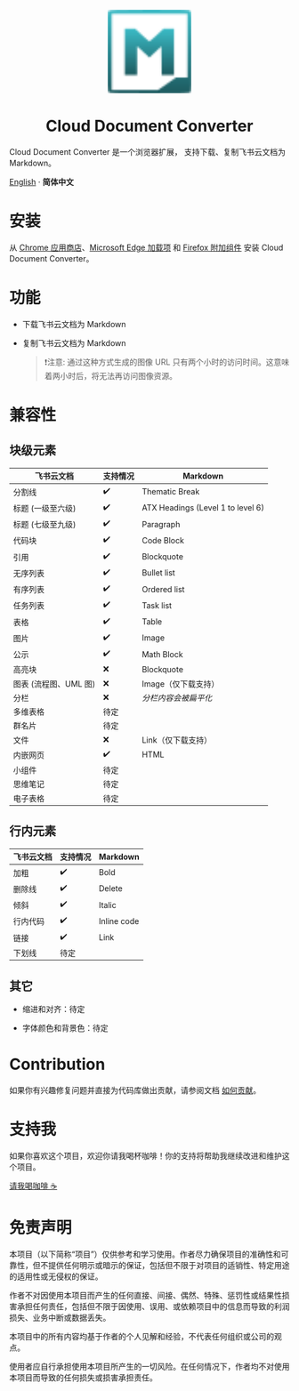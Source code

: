 <p align="center">
  <p align="center">
   <img width="150" height="150" src="apps/chrome-extension/design/logo.svg" alt="Logo">
  </p>
	<h1 align="center"><b>Cloud Document Converter</b></h1>
</p>

Cloud Document Converter 是一个浏览器扩展， 支持下载、复制飞书云文档为 Markdown。

[English](./README.md) · **简体中文**

# 安装

从 [Chrome 应用商店](https://chromewebstore.google.com/detail/cloud-document-converter/ehkomhhcinhikfddnmklbloahaakploh)、[Microsoft Edge 加载项](https://microsoftedge.microsoft.com/addons/detail/pcjebkebnehplnpkpnhipagefaffiopp) 和 [Firefox 附加组件](https://addons.mozilla.org/addon/cloud-document-converter) 安装 Cloud Document Converter。

# 功能

- 下载飞书云文档为 Markdown

- 复制飞书云文档为 Markdown

  > ❗注意: 通过这种方式生成的图像 URL 只有两个小时的访问时间。这意味着两小时后，将无法再访问图像资源。

# 兼容性

## 块级元素

| **飞书云文档**        | **支持情况** | **Markdown**                      |
| --------------------- | ------------ | --------------------------------- |
| 分割线                | ✔️           | Thematic Break                    |
| 标题 (一级至六级)     | ✔️           | ATX Headings (Level 1 to level 6) |
| 标题 (七级至九级)     | ✔️           | Paragraph                         |
| 代码块                | ✔️           | Code Block                        |
| 引用                  | ✔️           | Blockquote                        |
| 无序列表              | ✔️           | Bullet list                       |
| 有序列表              | ✔️           | Ordered list                      |
| 任务列表              | ✔️           | Task list                         |
| 表格                  | ✔️           | Table                             |
| 图片                  | ✔️           | Image                             |
| 公示                  | ✔️           | Math Block                        |
| 高亮块                | ❌           | Blockquote                        |
| 图表 (流程图、UML 图) | ❌           | Image（仅下载支持）               |
| 分栏                  | ❌           | _分栏内容会被扁平化_              |
| 多维表格              | 待定         |                                   |
| 群名片                | 待定         |                                   |
| 文件                  | ❌           | Link（仅下载支持）                |
| 内嵌网页              | ✔️           | HTML                              |
| 小组件                | 待定         |                                   |
| 思维笔记              | 待定         |                                   |
| 电子表格              | 待定         |                                   |

## 行内元素

| **飞书云文档** | **支持情况** | **Markdown** |
| -------------- | ------------ | ------------ |
| 加粗           | ✔️           | Bold         |
| 删除线         | ✔️           | Delete       |
| 倾斜           | ✔️           | Italic       |
| 行内代码       | ✔️           | Inline code  |
| 链接           | ✔️           | Link         |
| 下划线         | 待定         |              |

## 其它

- 缩进和对齐：待定

- 字体颜色和背景色：待定

# Contribution

如果你有兴趣修复问题并直接为代码库做出贡献，请参阅文档 [如何贡献](./contributing.md)。

# 支持我

如果你喜欢这个项目，欢迎你请我喝杯咖啡！你的支持将帮助我继续改进和维护这个项目。

[请我喝咖啡 ☕](https://lujunji.vercel.app/about)

# 免责声明

本项目（以下简称“项目”）仅供参考和学习使用。作者尽力确保项目的准确性和可靠性，但不提供任何明示或暗示的保证，包括但不限于对项目的适销性、特定用途的适用性或无侵权的保证。

作者不对因使用本项目而产生的任何直接、间接、偶然、特殊、惩罚性或结果性损害承担任何责任，包括但不限于因使用、误用、或依赖项目中的信息而导致的利润损失、业务中断或数据丢失。

本项目中的所有内容均基于作者的个人见解和经验，不代表任何组织或公司的观点。

使用者应自行承担使用本项目所产生的一切风险。在任何情况下，作者均不对使用本项目而导致的任何损失或损害承担责任。
